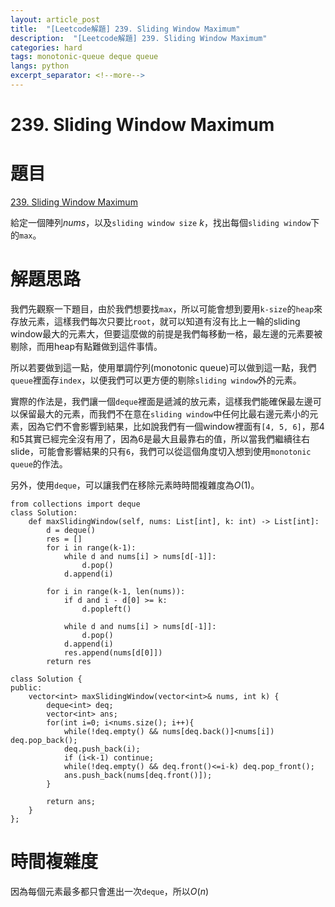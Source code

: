 ```yaml
---
layout: article_post
title:  "[Leetcode解題] 239. Sliding Window Maximum"
description:  "[Leetcode解題] 239. Sliding Window Maximum"
categories: hard 
tags: monotonic-queue deque queue
langs: python
excerpt_separator: <!--more-->
---
```


# 239. Sliding Window Maximum

# 題目

[239. Sliding Window Maximum](https://leetcode.com/problems/sliding-window-maximum/description/)

給定一個陣列$nums$，以及`sliding window size` $k$，找出每個`sliding window`下的`max`。

<!--more-->

# 解題思路

我們先觀察一下題目，由於我們想要找`max`，所以可能會想到要用`k-size`的`heap`來存放元素，這樣我們每次只要比`root`，就可以知道有沒有比上一輪的sliding window最大的元素大，但要這麼做的前提是我們每移動一格，最左邊的元素要被剔除，而用heap有點難做到這件事情。

所以若要做到這一點，使用單調佇列(monotonic queue)可以做到這一點，我們`queue`裡面存`index`，以便我們可以更方便的剔除`sliding window`外的元素。

實際的作法是，我們讓一個`deque`裡面是遞減的放元素，這樣我們能確保最左邊可以保留最大的元素，而我們不在意在`sliding window`中任何比最右邊元素小的元素，因為它們不會影響到結果，比如說我們有一個window裡面有`[4, 5, 6]`，那4和5其實已經完全沒有用了，因為6是最大且最靠右的值，所以當我們繼續往右slide，可能會影響結果的只有`6`，我們可以從這個角度切入想到使用`monotonic queue`的作法。

另外，使用`deque`，可以讓我們在移除元素時時間複雜度為$O(1)$。

```python=
from collections import deque
class Solution:
    def maxSlidingWindow(self, nums: List[int], k: int) -> List[int]:
        d = deque()
        res = []
        for i in range(k-1):
            while d and nums[i] > nums[d[-1]]:
                d.pop()
            d.append(i)

        for i in range(k-1, len(nums)):
            if d and i - d[0] >= k:
                d.popleft()

            while d and nums[i] > nums[d[-1]]:
                d.pop()
            d.append(i)
            res.append(nums[d[0]])
        return res
```

```cpp=
class Solution {
public:
    vector<int> maxSlidingWindow(vector<int>& nums, int k) {
        deque<int> deq;
        vector<int> ans;
        for(int i=0; i<nums.size(); i++){
            while(!deq.empty() && nums[deq.back()]<nums[i]) deq.pop_back();
            deq.push_back(i);
            if (i<k-1) continue;
            while(!deq.empty() && deq.front()<=i-k) deq.pop_front();
            ans.push_back(nums[deq.front()]);
        }
        
        return ans;
    }
};
```

# 時間複雜度

因為每個元素最多都只會進出一次`deque`，所以$O(n)$